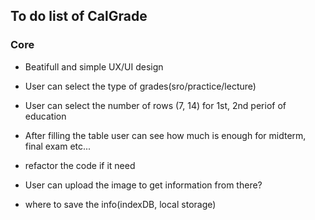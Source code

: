 ## To do list of CalGrade

### Core

- Beatifull and simple UX/UI design
- User can select the type of grades(sro/practice/lecture)
- User can select the number of rows (7, 14) for 1st, 2nd periof of education
- After filling the table user can see how much is enough for midterm, final exam etc...
- refactor the code if it need

- User can upload the image to get information from there?
- where to save the info(indexDB, local storage)
